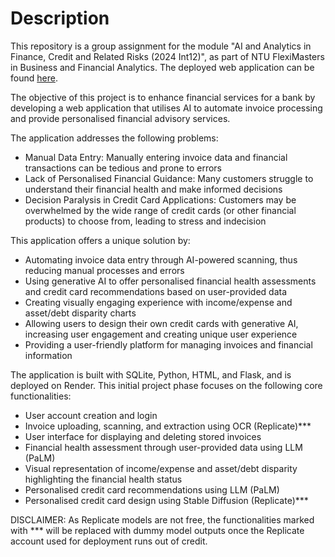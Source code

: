 # Description
This repository is a group assignment for the module "AI and Analytics in Finance, Credit and Related Risks (2024 Int12)", as part of NTU FlexiMasters in Business and Financial Analytics. The deployed web application can be found [here](https://two0240601-financial-health-tracker.onrender.com).

The objective of this project is to enhance financial services for a bank by developing a web application that utilises AI to automate invoice processing and provide personalised financial advisory services. 

The application addresses the following problems:
* Manual Data Entry: Manually entering invoice data and financial transactions can be tedious and prone to errors
* Lack of Personalised Financial Guidance: Many customers struggle to understand their financial health and make informed decisions
* Decision Paralysis in Credit Card Applications: Customers may be overwhelmed by the wide range of credit cards (or other financial products) to choose from, leading to stress and indecision

This application offers a unique solution by:
* Automating invoice data entry through AI-powered scanning, thus reducing manual processes and errors
* Using generative AI to offer personalised financial health assessments and credit card recommendations based on user-provided data
* Creating visually engaging experience with income/expense and asset/debt disparity charts
* Allowing users to design their own credit cards with generative AI, increasing user engagement and creating unique user experience
* Providing a user-friendly platform for managing invoices and financial information

The application is built with SQLite, Python, HTML, and Flask, and is deployed on Render. This initial project phase focuses on the following core functionalities:
* User account creation and login
* Invoice uploading, scanning, and extraction using OCR (Replicate)***
* User interface for displaying and deleting stored invoices
* Financial health assessment through user-provided data using LLM (PaLM)
* Visual representation of income/expense and asset/debt disparity highlighting the financial health status
* Personalised credit card recommendations using  LLM (PaLM) 
* Personalised credit card design using Stable Diffusion (Replicate)***

DISCLAIMER: As Replicate models are not free, the functionalities marked with *** will be replaced with dummy model outputs once the Replicate account used for deployment runs out of credit. 

